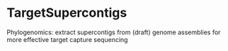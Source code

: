 # TargetSupercontigs
Phylogenomics: extract supercontigs from (draft) genome assemblies for more effective target capture sequencing
